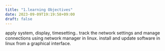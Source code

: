 ```yaml
---
title: "1.learning Objectives"
date: 2023-09-09T19:19:58+09:00
draft: false
---
```


apply system, display, timesetting..
track the network settings and manage connections using network manager in linux.
install and update software in linux from a graphical interface.


